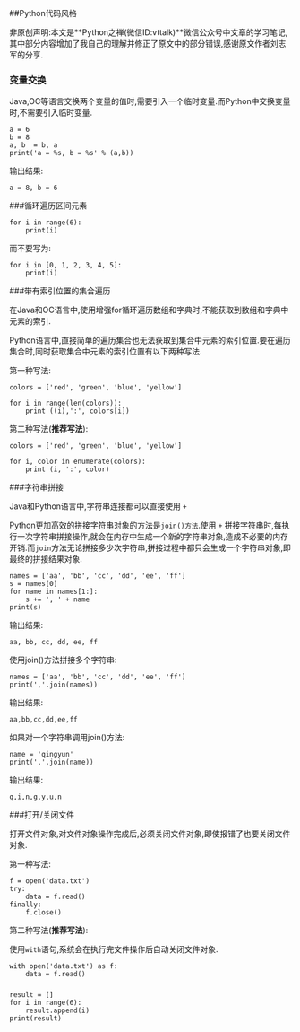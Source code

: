 ##Python代码风格

非原创声明:本文是**Python之禅(微信ID:vttalk)**微信公众号中文章的学习笔记,其中部分内容增加了我自己的理解并修正了原文中的部分错误,感谢原文作者刘志军的分享.

### 变量交换

Java,OC等语言交换两个变量的值时,需要引入一个临时变量.而Python中交换变量时,不需要引入临时变量.

```
a = 6
b = 8
a, b  = b, a
print('a = %s, b = %s' % (a,b))

```
输出结果:

```
a = 8, b = 6

```

###循环遍历区间元素

```
for i in range(6):
    print(i)

```

而不要写为:


```
for i in [0, 1, 2, 3, 4, 5]:
    print(i)

```
###带有索引位置的集合遍历

在Java和OC语言中,使用增强for循环遍历数组和字典时,不能获取到数组和字典中元素的索引.

Python语言中,直接简单的遍历集合也无法获取到集合中元素的索引位置.要在遍历集合时,同时获取集合中元素的索引位置有以下两种写法.

第一种写法:

```
colors = ['red', 'green', 'blue', 'yellow']

for i in range(len(colors)):
    print ((i),':', colors[i])

```

第二种写法(**推荐写法**):

```
colors = ['red', 'green', 'blue', 'yellow']

for i, color in enumerate(colors):
    print (i, ':', color)

```

###字符串拼接

Java和Python语言中,字符串连接都可以直接使用 `+` 

Python更加高效的拼接字符串对象的方法是`join()方法`.使用 `+` 拼接字符串时,每执行一次字符串拼接操作,就会在内存中生成一个新的字符串对象,造成不必要的内存开销.而`join`方法无论拼接多少次字符串,拼接过程中都只会生成一个字符串对象,即最终的拼接结果对象.

```
names = ['aa', 'bb', 'cc', 'dd', 'ee', 'ff']
s = names[0]
for name in names[1:]:
    s += ', ' + name
print(s)

```
输出结果:

```
aa, bb, cc, dd, ee, ff

```
使用join()方法拼接多个字符串:

```
names = ['aa', 'bb', 'cc', 'dd', 'ee', 'ff']
print(','.join(names))

```
输出结果:

```
aa,bb,cc,dd,ee,ff

```
如果对一个字符串调用join()方法:

```
name = 'qingyun'
print(','.join(name))

```
输出结果:

```
q,i,n,g,y,u,n

```

###打开/关闭文件

打开文件对象,对文件对象操作完成后,必须关闭文件对象,即使报错了也要关闭文件对象.

第一种写法:

```
f = open('data.txt')
try:
    data = f.read()
finally:
    f.close()

```
第二种写法(**推荐写法**):

使用`with`语句,系统会在执行完文件操作后自动关闭文件对象.

```
with open('data.txt') as f:
    data = f.read()

```

###


```
result = []
for i in range(6):
    result.append(i)
print(result)

```




















